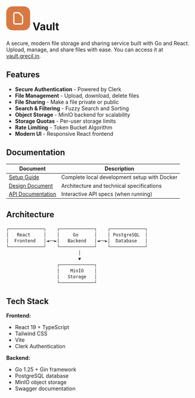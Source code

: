 # <img src="Frontend\public\vault.svg"> Vault

A secure, modern file storage and sharing service built with Go and React. Upload, manage, and share files with ease. You can access it at [vault.grecil.in](https://vault.grecil.in/).

## Features

- **Secure Authentication** - Powered by Clerk
- **File Management** - Upload, download, delete files
- **File Sharing** - Make a file private or public
- **Search & Filtering** - Fuzzy Search and Sorting
- **Object Storage** - MinIO backend for scalability
- **Storage Quotas** - Per-user storage limits
- **Rate Limiting** - Token Bucket Algorithm
- **Modern UI** - Responsive React frontend

## Documentation

| Document | Description |
|----------|-------------|
| [Setup Guide](setup.md) | Complete local development setup with Docker |
| [Design Document](design.md) | Architecture and technical specifications |
| [API Documentation](http://localhost:8080/swagger/index.html) | Interactive API specs (when running) |

## Architecture

```
┌─────────────┐    ┌─────────────┐    ┌─────────────┐
│   React     │    │     Go      │    │ PostgreSQL  │
│  Frontend   │◄──►│   Backend   │◄──►│  Database   │
└─────────────┘    └─────────────┘    └─────────────┘
                           │
                           ▼
                   ┌─────────────┐
                   │    MinIO    │
                   │   Storage   │
                   └─────────────┘
```

## Tech Stack

**Frontend:**
- React 19 + TypeScript
- Tailwind CSS
- Vite
- Clerk Authentication

**Backend:**
- Go 1.25 + Gin framework
- PostgreSQL database
- MinIO object storage
- Swagger documentation